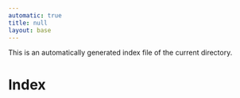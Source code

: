 ```yaml
---
automatic: true
title: null
layout: base
---
```


This is an automatically generated index file of the current directory.

# Index
